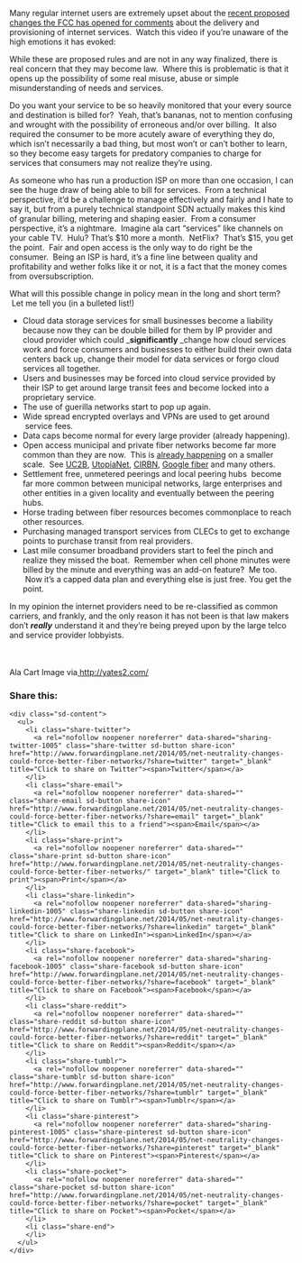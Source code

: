 Many regular internet users are extremely upset about the <a href="http://techcrunch.com/2014/05/15/fccs-proposed-net-neutrality-rules-pass-3-2-enter-4-month-comment-period/" target="_blank">recent proposed changes the FCC has opened for comments</a> about the delivery and provisioning of internet services.  Watch this video if you&#8217;re unaware of the high emotions it has evoked:



While these are proposed rules and are not in any way finalized, there is real concern that they may become law.  Where this is problematic is that it opens up the possibility of some real misuse, abuse or simple misunderstanding of needs and services.

Do you want your service to be so heavily monitored that your every source and destination is billed for?  Yeah, that&#8217;s bananas, not to mention confusing and wrought with the possibility of erroneous and/or over billing.  It also required the consumer to be more acutely aware of everything they do, which isn&#8217;t necessarily a bad thing, but most won&#8217;t or can&#8217;t bother to learn, so they become easy targets for predatory companies to charge for services that consumers may not realize they&#8217;re using.

As someone who has run a production ISP on more than one occasion, I can see the huge draw of being able to bill for services.  From a technical perspective, it&#8217;d be a challenge to manage effectively and fairly and I hate to say it, but from a purely technical standpoint SDN actually makes this kind of granular billing, metering and shaping easier.  From a consumer perspective, it&#8217;s a nightmare.  Imagine ala cart &#8220;services&#8221; like channels on your cable TV.  Hulu? That&#8217;s $10 more a month.  NetFlix?  That&#8217;s $15, you get the point.  Fair and open access is the only way to do right be the consumer.  Being an ISP is hard, it&#8217;s a fine line between quality and profitability and wether folks like it or not, it is a fact that the money comes from oversubscription.

What will this possible change in policy mean in the long and short term?  Let me tell you (in a bulleted list!)

  * Cloud data storage services for small businesses become a liability because now they can be double billed for them by IP provider and cloud provider which could _**significantly** _change how cloud services work and force consumers and businesses to either build their own data centers back up, change their model for data services or forgo cloud services all together.
  * Users and businesses may be forced into cloud service provided by their ISP to get around large transit fees and become locked into a proprietary service.
  * The use of guerilla networks start to pop up again.
  * Wide spread encrypted overlays and VPNs are used to get around  service fees.
  * Data caps become normal for every large provider (already happening).
  * Open access municipal and private fiber networks become far more common than they are now.  This is <a href="http://city-council.cityofdavis.org/Media/Default/Documents/PDF/CityCouncil/CouncilMeetings/Agendas/20140422/04G-RFEI-for-Davis-Broadband.pdf" target="_blank">already happening</a> on a smaller scale.  See <a href="http://www.uc2b.net" target="_blank">UC2B</a>, <a href="http://www.utopianet.org/" target="_blank">UtopiaNet</a>, <a href="http://www.cirbn.org/" target="_blank">CIRBN</a>, <a href="https://fiber.google.com/about/" target="_blank">Google fiber</a> and many others.
  * Settlement free, unmetered peerings and local peering hubs  become far more common between municipal networks, large enterprises and other entities in a given locality and eventually between the peering hubs.
  * Horse trading between fiber resources becomes commonplace to reach other resources.
  * Purchasing managed transport services from CLECs to get to exchange points to purchase transit from real providers.
  * Last mile consumer broadband providers start to feel the pinch and realize they missed the boat.  Remember when cell phone minutes were billed by the minute and everything was an add-on feature?  Me too.  Now it&#8217;s a capped data plan and everything else is just free. You get the point.

In my opinion the internet providers need to be re-classified as common carriers, and frankly, and the only reason it has not been is that law makers don&#8217;t _**really**_ understand it and they&#8217;re being preyed upon by the large telco and service provider lobbyists.

<span style="line-height: 1.5em;"> </span>

Ala Cart Image via<a href=" http://yates2.com/" target="_blank"> http://yates2.com/</a>

<div class="sharedaddy sd-sharing-enabled">
  <div class="robots-nocontent sd-block sd-social sd-social-icon-text sd-sharing">
    <h3 class="sd-title">
      Share this:
    </h3>
    
    <div class="sd-content">
      <ul>
        <li class="share-twitter">
          <a rel="nofollow noopener noreferrer" data-shared="sharing-twitter-1005" class="share-twitter sd-button share-icon" href="http://www.forwardingplane.net/2014/05/net-neutrality-changes-could-force-better-fiber-networks/?share=twitter" target="_blank" title="Click to share on Twitter"><span>Twitter</span></a>
        </li>
        <li class="share-email">
          <a rel="nofollow noopener noreferrer" data-shared="" class="share-email sd-button share-icon" href="http://www.forwardingplane.net/2014/05/net-neutrality-changes-could-force-better-fiber-networks/?share=email" target="_blank" title="Click to email this to a friend"><span>Email</span></a>
        </li>
        <li class="share-print">
          <a rel="nofollow noopener noreferrer" data-shared="" class="share-print sd-button share-icon" href="http://www.forwardingplane.net/2014/05/net-neutrality-changes-could-force-better-fiber-networks/" target="_blank" title="Click to print"><span>Print</span></a>
        </li>
        <li class="share-linkedin">
          <a rel="nofollow noopener noreferrer" data-shared="sharing-linkedin-1005" class="share-linkedin sd-button share-icon" href="http://www.forwardingplane.net/2014/05/net-neutrality-changes-could-force-better-fiber-networks/?share=linkedin" target="_blank" title="Click to share on LinkedIn"><span>LinkedIn</span></a>
        </li>
        <li class="share-facebook">
          <a rel="nofollow noopener noreferrer" data-shared="sharing-facebook-1005" class="share-facebook sd-button share-icon" href="http://www.forwardingplane.net/2014/05/net-neutrality-changes-could-force-better-fiber-networks/?share=facebook" target="_blank" title="Click to share on Facebook"><span>Facebook</span></a>
        </li>
        <li class="share-reddit">
          <a rel="nofollow noopener noreferrer" data-shared="" class="share-reddit sd-button share-icon" href="http://www.forwardingplane.net/2014/05/net-neutrality-changes-could-force-better-fiber-networks/?share=reddit" target="_blank" title="Click to share on Reddit"><span>Reddit</span></a>
        </li>
        <li class="share-tumblr">
          <a rel="nofollow noopener noreferrer" data-shared="" class="share-tumblr sd-button share-icon" href="http://www.forwardingplane.net/2014/05/net-neutrality-changes-could-force-better-fiber-networks/?share=tumblr" target="_blank" title="Click to share on Tumblr"><span>Tumblr</span></a>
        </li>
        <li class="share-pinterest">
          <a rel="nofollow noopener noreferrer" data-shared="sharing-pinterest-1005" class="share-pinterest sd-button share-icon" href="http://www.forwardingplane.net/2014/05/net-neutrality-changes-could-force-better-fiber-networks/?share=pinterest" target="_blank" title="Click to share on Pinterest"><span>Pinterest</span></a>
        </li>
        <li class="share-pocket">
          <a rel="nofollow noopener noreferrer" data-shared="" class="share-pocket sd-button share-icon" href="http://www.forwardingplane.net/2014/05/net-neutrality-changes-could-force-better-fiber-networks/?share=pocket" target="_blank" title="Click to share on Pocket"><span>Pocket</span></a>
        </li>
        <li class="share-end">
        </li>
      </ul>
    </div>
  </div>
</div>
